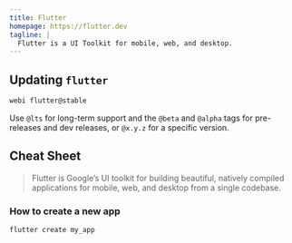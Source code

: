 ```yaml
---
title: Flutter
homepage: https://flutter.dev
tagline: |
  Flutter is a UI Toolkit for mobile, web, and desktop.
---
```


## Updating `flutter`

```bash
webi flutter@stable
```

Use `@lts` for long-term support and the `@beta` and `@alpha` tags for
pre-releases and dev releases, or `@x.y.z` for a specific version.

## Cheat Sheet

> Flutter is Google’s UI toolkit for building beautiful, natively compiled
> applications for mobile, web, and desktop from a single codebase.

### How to create a new app

```bash
flutter create my_app
```
